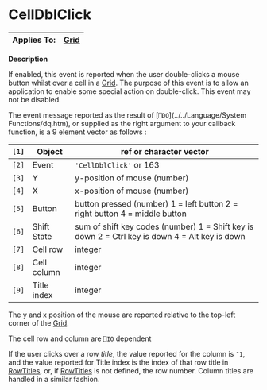 




<h1 class="heading"><span class="name">CellDblClick</span></h1>

| Applies To: | [Grid](./grid.md) |
| --- | ---  |


**Description**


If enabled, this event is reported when the user double-clicks a mouse button whilst over a cell in a [Grid](./grid.md). The purpose of this event is to allow an application to enable some special action on double-click. This event may not be disabled.


The event message reported as the result of [`⎕DQ`](../../Language/System Functions/dq.htm), or supplied as the right argument to your callback function, is a 9 element vector as follows :


| `[1]` | Object | ref or character vector |
| --- | --- | ---  |
| `[2]` | Event | `'CellDblClick'` or 163 |
| `[3]` | Y | y-position of mouse (number) |
| `[4]` | X | x-position of mouse (number) |
| `[5]` | Button | button pressed (number) 1 = left button 2 =        right button 4 = middle button |
| `[6]` | Shift State | sum of shift key codes (number) 1 = Shift key        is down 2 = Ctrl key is down 4 = Alt key is down |
| `[7]` | Cell row | integer |
| `[8]` | Cell column | integer |
| `[9]` | Title index | integer |


The y and x position of the mouse are reported relative to the top-left corner of the [Grid](./grid.md).


The cell row and column are `⎕IO` dependent


If the user clicks over a row *title*, the value reported for the column is `¯1`, and the value reported for Title index is the index of that row title in [RowTitles](./rowtitles.md), or, if [RowTitles](./rowtitles.md) is not defined, the row number. Column titles are handled in a similar fashion.



